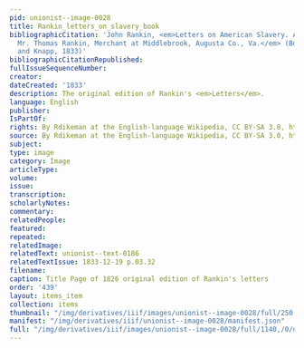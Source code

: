 ```yaml
---
pid: unionist--image-0028
title: Rankin_letters_on_slavery_book
bibliographicCitation: 'John Rankin, <em>Letters on American Slavery. Addressed to
  Mr. Thomas Rankin, Merchant at Middlebrook, Augusta Co., Va.</em> (Boston: Garrison
  and Knapp, 1833)'
bibliographicCitationRepublished: 
fullIssueSequenceNumber: 
creator: 
dateCreated: '1833'
description: The original edition of Rankin's <em>Letters</em>.
language: English
publisher: 
IsPartOf: 
rights: By Rdikeman at the English-language Wikipedia, CC BY-SA 3.0, https://commons.wikimedia.org/w/index.php?curid=13358329
source: By Rdikeman at the English-language Wikipedia, CC BY-SA 3.0, https://commons.wikimedia.org/w/index.php?curid=13358329
subject: 
type: image
category: Image
articleType: 
volume: 
issue: 
transcription: 
scholarlyNotes: 
commentary: 
relatedPeople: 
featured: 
repeated: 
relatedImage: 
relatedText: unionist--text-0186
relatedTextIssue: 1833-12-19 p.03.32
filename: 
caption: Title Page of 1826 original edition of Rankin's letters
order: '439'
layout: items_item
collection: items
thumbnail: "/img/derivatives/iiif/images/unionist--image-0028/full/250,/0/default.jpg"
manifest: "/img/derivatives/iiif/unionist--image-0028/manifest.json"
full: "/img/derivatives/iiif/images/unionist--image-0028/full/1140,/0/default.jpg"
---
```

